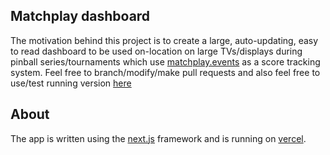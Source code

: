 ## Matchplay dashboard

The motivation behind this project is to create a large, auto-updating, easy to read dashboard to be used on-location on large TVs/displays during pinball series/tournaments which use [matchplay.events](https://matchplay.events) as a score tracking system. Feel free to branch/modify/make pull requests and also feel free to use/test running version [here](https://matchplay-dash.vercel.app/)

## About

The app is written using the [next.js](https://nextjs.org/docs) framework and is running on [vercel](https://vercel.com/).
